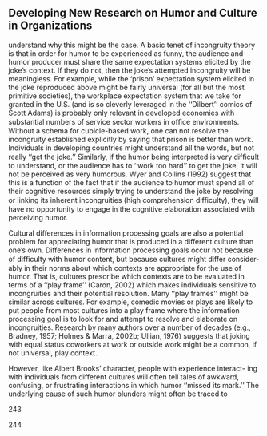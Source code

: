 ## Developing New Research on Humor and Culture in Organizations

understand why this might be the case. A basic tenet of incongruity theory is that in order for humor to be experienced as funny, the audience and humor producer must share the same expectation systems elicited by the joke’s context. If they do not, then the joke’s attempted incongruity will be meaningless. For example, while the ‘prison’ expectation system elicited in the joke reproduced above might be fairly universal (for all but the most primitive societies), the workplace expectation system that we take for granted in the U.S. (and is so cleverly leveraged in the ‘‘Dilbert’’ comics of Scott Adams) is probably only relevant in developed economies with substantial numbers of service sector workers in ofﬁce environments. Without a schema for cubicle-based work, one can not resolve the incongruity established explicitly by saying that prison is better than work. Individuals in developing countries might understand all the words, but not really ‘‘get the joke.’’ Similarly, if the humor being interpreted is very difﬁcult to understand, or the audience has to ‘‘work too hard’’ to get the joke, it will not be perceived as very humorous. Wyer and Collins (1992) suggest that this is a function of the fact that if the audience to humor must spend all of their cognitive resources simply trying to understand the joke by resolving or linking its inherent incongruities (high comprehension difﬁculty), they will have no opportunity to engage in the cognitive elaboration associated with perceiving humor.

Cultural differences in information processing goals are also a potential problem for appreciating humor that is produced in a different culture than one’s own. Differences in information processing goals occur not because of difﬁculty with humor content, but because cultures might differ consider- ably in their norms about which contexts are appropriate for the use of humor. That is, cultures prescribe which contexts are to be evaluated in terms of a ‘‘play frame’’ (Caron, 2002) which makes individuals sensitive to incongruities and their potential resolution. Many ‘‘play frames’’ might be similar across cultures. For example, comedic movies or plays are likely to put people from most cultures into a play frame where the information processing goal is to look for and attempt to resolve and elaborate on incongruities. Research by many authors over a number of decades (e.g., Bradney, 1957; Holmes & Marra, 2002b; Ullian, 1976) suggests that joking with equal status coworkers at work or outside work might be a common, if not universal, play context.

However, like Albert Brooks’ character, people with experience interact- ing with individuals from different cultures will often tell tales of awkward, confusing, or frustrating interactions in which humor ‘‘missed its mark.’’ The underlying cause of such humor blunders might often be traced to

243

244